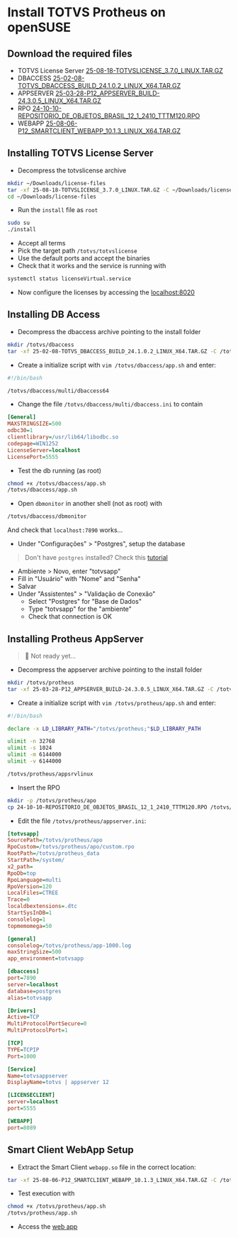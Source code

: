 # Install TOTVS Protheus on openSUSE

## Download the required files
- TOTVS License Server [25-08-18-TOTVSLICENSE_3.7.0_LINUX.TAR.GZ](https://suporte.totvs.com/portal/p/10098/download?e=1137544)
- DBACCESS [25-02-08-TOTVS_DBACCESS_BUILD_24.1.0.2_LINUX_X64.TAR.GZ](https://suporte.totvs.com/portal/p/10098/download?e=1168439)
- APPSERVER [25-03-28-P12_APPSERVER_BUILD-24.3.0.5_LINUX_X64.TAR.GZ](https://suporte.totvs.com/portal/p/10098/download?e=1168421)
- RPO [24-10-10-REPOSITORIO_DE_OBJETOS_BRASIL_12_1_2410_TTTM120.RPO](https://suporte.totvs.com/portal/p/10098/download?e=1167442)
- WEBAPP [25-08-06-P12_SMARTCLIENT_WEBAPP_10.1.3_LINUX_X64.TAR.GZ](https://suporte.totvs.com/portal/p/10098/download?e=1168456)
<!-- NOT NEEDED UNTIL FURTHER NOTICE (integration web spreadsheets that escape the brower
- WEBAGENT [25-08-04-P12_SMARTCLIENT_WEB-AGENT_1.0.22_LINUX_X64.TAR.GZ](https://suporte.totvs.com/portal/p/10098/download?e=1168423)
-->
## Installing TOTVS License Server
- Decompress the totvslicense archive
```bash
mkdir ~/Downloads/license-files
tar -xf 25-08-18-TOTVSLICENSE_3.7.0_LINUX.TAR.GZ -C ~/Downloads/license-files
cd ~/Downloads/license-files
```
- Run the `install` file as `root`
```bash
sudo su
./install
```
- Accept all terms
- Pick the target path `/totvs/totvslicense`
- Use the default ports and accept the binaries
- Check that it works and the service is running with
```bash
systemctl status licenseVirtual.service
```
- Now configure the licenses by accessing the [localhost:8020](http://localhost:8020/)

## Installing DB Access
- Decompress the dbaccess archive pointing to the install folder
```bash
mkdir /totvs/dbaccess
tar -xf 25-02-08-TOTVS_DBACCESS_BUILD_24.1.0.2_LINUX_X64.TAR.GZ -C /totvs/dbaccess
```
- Create a initialize script with `vim /totvs/dbaccess/app.sh` and enter:
```bash
#!/bin/bash

/totvs/dbaccess/multi/dbaccess64
```
- Change the file `/totvs/dbaccess/multi/dbaccess.ini` to contain
```ini
[General]
MAXSTRINGSIZE=500
odbc30=1
clientlibrary=/usr/lib64/libodbc.so
codepage=WIN1252
LicenseServer=localhost
LicensePort=5555
```
- Test the db running (as root)
```bash
chmod +x /totvs/dbaccess/app.sh
/totvs/dbaccess/app.sh
```
- Open `dbmonitor` in another shell (not as root) with
```bash
/totvs/dbaccess/dbmonitor
```
And check that `localhost:7890` works...
- Under "Configurações" > "Postgres", setup the database
> Don't have `postgres` installed? Check this [tutorial](./install_postgres.md)
  - Ambiente > Novo, enter "totvsapp"
  - Fill in "Usuário" with "Nome" and "Senha"
  - Salvar
- Under "Assistentes" > "Validação de Conexão"
  - Select "Postgres" for "Base de Dados"
  - Type "totvsapp" for the "ambiente"
  - Check that connection is OK


## Installing Protheus AppServer
> :construction: Not ready yet...
- Decompress the appserver archive pointing to the install folder
```bash
mkdir /totvs/protheus
tar -xf 25-03-28-P12_APPSERVER_BUILD-24.3.0.5_LINUX_X64.TAR.GZ -C /totvs/protheus
```
- Create a initialize script with `vim /totvs/protheus/app.sh` and enter:
```bash
#!/bin/bash

declare -x LD_LIBRARY_PATH="/totvs/protheus;"$LD_LIBRARY_PATH

ulimit -n 32768
ulimit -s 1024
ulimit -m 6144000
ulimit -v 6144000

/totvs/protheus/appsrvlinux
```
- Insert the RPO
```bash
mkdir -p /totvs/protheus/apo
cp 24-10-10-REPOSITORIO_DE_OBJETOS_BRASIL_12_1_2410_TTTM120.RPO /totvs/protheus/apo/tttm120.rpo
```
<!--
mkdir -p /totvs/protheus/bin/{appbroker,appsec01,appsec02,dbaccess,licenseserver,log}
mkdir -p /totvs/protheus/rpo
mkdir -p /totvs/protheus_data/{system,systemload}
-->
- Edit the file `/totvs/protheus/appserver.ini`:
```ini
[totvsapp]
SourcePath=/totvs/protheus/apo
RpoCustom=/totvs/protheus/apo/custom.rpo
RootPath=/totvs/protheus_data
StartPath=/system/
x2_path=
RpoDb=top
RpoLanguage=multi
RpoVersion=120
LocalFiles=CTREE
Trace=0
localdbextensions=.dtc
StartSysInDB=1
consolelog=1
topmemomega=50

[general]
consolelog=/totvs/protheus/app-1000.log
maxStringSize=500
app_environment=totvsapp

[dbaccess]
port=7890
server=localhost
database=postgres
alias=totvsapp

[Drivers]
Active=TCP
MultiProtocolPortSecure=0
MultiProtocolPort=1

[TCP]
TYPE=TCPIP
Port=1000

[Service]
Name=totvsappserver
DisplayName=totvs | appserver 12

[LICENSECLIENT]
server=localhost
port=5555

[WEBAPP]
port=8089
```

<!-- No need for WebAgent for this simple install
## WebAgent Setup (?)
> TODO: What is this for?
- Extract the WebAgent file and install the `.rpm` package
```bash
tar -xzf 25-08-04-P12_SMARTCLIENT_WEB-AGENT_1.0.22_LINUX_X64.TAR.GZ 
sudo zypper in ./web-agent-1.0.22-linux-x64-release.rpm 
# Problema: 1: nada fornece 'libXtst' necessário para o web-agent-1.0.22-1.0.22.0.x86_64 instalado
```
-->

## Smart Client WebApp Setup
- Extract the Smart Client `webapp.so` file in the correct location:
```bash
tar -xf 25-08-06-P12_SMARTCLIENT_WEBAPP_10.1.3_LINUX_X64.TAR.GZ -C /totvs/protheus
```
- Test execution with
```bash
chmod +x /totvs/protheus/app.sh
/totvs/protheus/app.sh
```
- Access the [web app](http://localhost:8089/webapp/)
  
